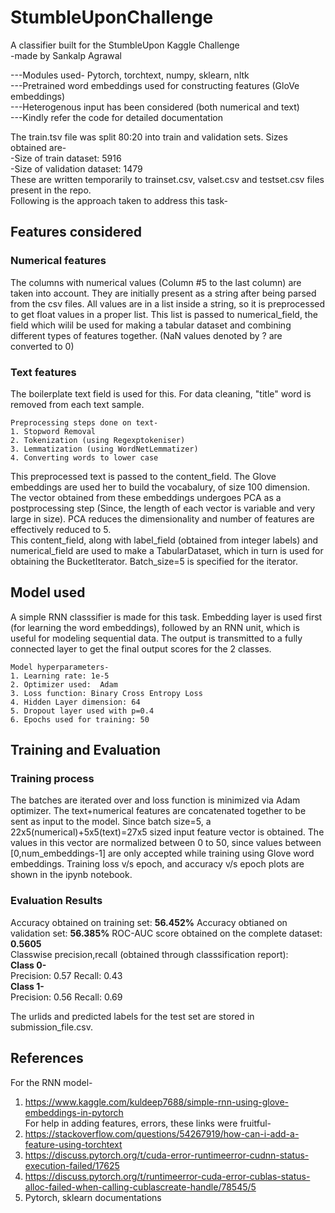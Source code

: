 # StumbleUponChallenge
A classifier built for the StumbleUpon Kaggle Challenge <br/>
-made by Sankalp Agrawal

---Modules used- Pytorch, torchtext, numpy, sklearn, nltk <br/>
---Pretrained word embeddings used for constructing features (GloVe embeddings) <br/>
---Heterogenous input has been considered (both numerical and text) <br/>
---Kindly refer the code for detailed documentation <br/>

The train.tsv file was split 80:20 into train and validation sets. Sizes obtained are- <br/>
-Size of train dataset:  5916 <br/>
-Size of validation dataset:  1479 <br/>
These are written temporarily to trainset.csv, valset.csv and testset.csv files present in the repo. <br/>
Following is the approach taken to address this task-

## Features considered

### Numerical features
The columns with numerical values (Column #5 to the last column) are taken into account. They are initially present as a string after being parsed from the csv files. All values are in a list inside a string, so it is preprocessed to get float values in a proper list. This list is passed to numerical_field, the field which wilil be used for making a tabular dataset and combining different types of features together. (NaN values denoted by ? are converted to 0)

### Text features
The boilerplate text field is used for this. For data cleaning, "title" word is removed from each text sample.
```
Preprocessing steps done on text-
1. Stopword Removal
2. Tokenization (using Regexptokeniser)
3. Lemmatization (using WordNetLemmatizer)
4. Converting words to lower case
```
This preprocessed text is passed to the content_field. The Glove embeddings are used her to build the vocabalury, of size 100 dimension. The vector obtained from these embeddings undergoes PCA as a postprocessing step (Since, the length of each vector is variable and very large in size). PCA reduces the dimensionality and number of features are effectively reduced to 5. <br/>
This content_field, along with label_field (obtained from integer labels) and numerical_field are used to make a TabularDataset, which in turn is used for obtaining the BucketIterator. Batch_size=5 is specified for the iterator.


## Model used

A simple RNN classsifier is made for this task. Embedding layer is used first (for learning the word embeddings), followed by an RNN unit, which is useful for modeling sequential data. The output is transmitted to a fully connected layer to get the final output scores for the 2 classes.

```
Model hyperparameters-
1. Learning rate: 1e-5
2. Optimizer used:  Adam
3. Loss function: Binary Cross Entropy Loss 
4. Hidden Layer dimension: 64
5. Dropout layer used with p=0.4
6. Epochs used for training: 50
```

## Training and Evaluation

### Training process

The batches are iterated over and loss function is minimized via Adam optimizer. The text+numerical features are concatenated together to be sent as input to the model. Since batch size=5, a 22x5(numerical)+5x5(text)=27x5 sized input feature vector is obtained. The values in this vector are normalized between 0 to 50, since values between [0,num_embeddings-1] are only accepted while training using Glove word embeddings. Training loss v/s epoch, and accuracy v/s epoch plots are shown in the ipynb notebook.

### Evaluation Results

Accuracy obtained on training set: **56.452%**
Accuracy obtianed on validation set: **56.385%**
ROC-AUC score obtained on the complete dataset: **0.5605** <br/>
Classwise precision,recall (obtained through classsification report): <br/>
**Class 0-** <br/>
Precision: 0.57
Recall: 0.43 <br/>
**Class 1-** <br/>
Precision: 0.56
Recall: 0.69

The urlids and predicted labels for the test set are stored in submission_file.csv.

## References
For the RNN model- <br/>
1. https://www.kaggle.com/kuldeep7688/simple-rnn-using-glove-embeddings-in-pytorch <br/>
For help in adding features, errors, these links were fruitful- <br/>
2. https://stackoverflow.com/questions/54267919/how-can-i-add-a-feature-using-torchtext
3. https://discuss.pytorch.org/t/cuda-error-runtimeerror-cudnn-status-execution-failed/17625
4. https://discuss.pytorch.org/t/runtimeerror-cuda-error-cublas-status-alloc-failed-when-calling-cublascreate-handle/78545/5 
5. Pytorch, sklearn documentations
